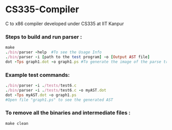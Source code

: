 # CS335-Compiler
 C to x86 compiler developed under CS335 at IIT Kanpur
 
 ### Steps to build and run parser :
 ```ruby
 make
 ./bin/parser -help  #To see the Usage Info
 ./bin/parser -i [path to the test program] -o [Output AST file]
 dot -Tps graph1.dot -o graph1.ps #To generate the image of the parse tree
 ```
 ### Example test commands:
 ```ruby
 ./bin/parser -i ./tests/test6.c
 ./bin/parser -i ./tests/test6.c -o myAST.dot
 dot -Tps myAST.dot -o graph1.ps
 #Open file "graph1.ps" to see the generated AST
 ```
 ### To remove all the binaries and intermediate files :
```ruby
make clean
```
